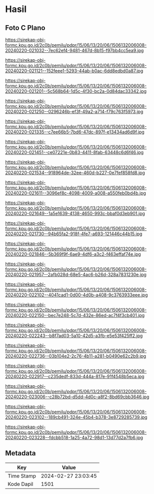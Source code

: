 # Hasil

## Foto C Plano

https://sirekap-obj-formc.kpu.go.id/2c0b/pemilu/pdpr/15/06/13/20/06/1506132006008-20240220-021032--7ec62ef4-9481-467d-8b15-f97bb4cc5ea9.jpg

https://sirekap-obj-formc.kpu.go.id/2c0b/pemilu/pdpr/15/06/13/20/06/1506132006008-20240220-021121--152feee1-5293-44ab-b0ac-6dd8edbd0a87.jpg

https://sirekap-obj-formc.kpu.go.id/2c0b/pemilu/pdpr/15/06/13/20/06/1506132006008-20240220-021201--5c568b64-1d5c-4f30-bc2a-0d84dac33342.jpg

https://sirekap-obj-formc.kpu.go.id/2c0b/pemilu/pdpr/15/06/13/20/06/1506132006008-20240220-021250--0296246b-ef3f-49a2-a714-f79c763f5973.jpg

https://sirekap-obj-formc.kpu.go.id/2c0b/pemilu/pdpr/15/06/13/20/06/1506132006008-20240220-021335--c7ee66b5-7bd6-47dc-897f-e13434ad6d9f.jpg

https://sirekap-obj-formc.kpu.go.id/2c0b/pemilu/pdpr/15/06/13/20/06/1506132006008-20240220-021451--ce07221e-0b83-4411-8fab-63448c6d6f46.jpg

https://sirekap-obj-formc.kpu.go.id/2c0b/pemilu/pdpr/15/06/13/20/06/1506132006008-20240220-021534--918964de-32ee-460d-b227-0e7fef858fd8.jpg

https://sirekap-obj-formc.kpu.go.id/2c0b/pemilu/pdpr/15/06/13/20/06/1506132006008-20240220-021611--3096ef8c-4098-4009-a008-a550feb0bd4b.jpg

https://sirekap-obj-formc.kpu.go.id/2c0b/pemilu/pdpr/15/06/13/20/06/1506132006008-20240220-021649--1a5e1639-4138-4650-993c-bbaf0d3eb901.jpg

https://sirekap-obj-formc.kpu.go.id/2c0b/pemilu/pdpr/15/06/13/20/06/1506132006008-20240220-021730--94b65fa2-918f-4fe7-a693-121446c44b15.jpg

https://sirekap-obj-formc.kpu.go.id/2c0b/pemilu/pdpr/15/06/13/20/06/1506132006008-20240220-021846--5b369f9f-6ae9-4df6-a3c2-f463effaf74e.jpg

https://sirekap-obj-formc.kpu.go.id/2c0b/pemilu/pdpr/15/06/13/20/06/1506132006008-20240220-021957--2afb028d-68e5-4ac6-b26d-328a7831230e.jpg

https://sirekap-obj-formc.kpu.go.id/2c0b/pemilu/pdpr/15/06/13/20/06/1506132006008-20240220-022102--4041cad1-0d00-4d0b-a408-9c3763933eee.jpg

https://sirekap-obj-formc.kpu.go.id/2c0b/pemilu/pdpr/15/06/13/20/06/1506132006008-20240220-022150--bec7e248-5c7d-432e-86ed-ac7f4f3cb401.jpg

https://sirekap-obj-formc.kpu.go.id/2c0b/pemilu/pdpr/15/06/13/20/06/1506132006008-20240220-022243--b8f7ad03-5a10-42d5-a3fb-e5e53f425ff2.jpg

https://sirekap-obj-formc.kpu.go.id/2c0b/pemilu/pdpr/15/06/13/20/06/1506132006008-20240220-022736--03b104e2-2c76-4b11-a281-b0490e62c2b9.jpg

https://sirekap-obj-formc.kpu.go.id/2c0b/pemilu/pdpr/15/06/13/20/06/1506132006008-20240220-022917--c235dedf-833d-444a-817e-91f4548b5eca.jpg

https://sirekap-obj-formc.kpu.go.id/2c0b/pemilu/pdpr/15/06/13/20/06/1506132006008-20240220-023006--c28b72bd-d5dd-4d0c-a8f2-8bd69cbb3646.jpg

https://sirekap-obj-formc.kpu.go.id/2c0b/pemilu/pdpr/15/06/13/20/06/1506132006008-20240220-023102--189cb491-324e-45b4-b378-3e8729285739.jpg

https://sirekap-obj-formc.kpu.go.id/2c0b/pemilu/pdpr/15/06/13/20/06/1506132006008-20240220-023228--fdcbb518-1a25-4a72-98d1-13d77d2a7fb6.jpg


## Metadata

| Key        | Value               |
| ---------- | ------------------- |
| Time Stamp | 2024-02-27 23:03:45 |
| Kode Dapil | 1501                |



